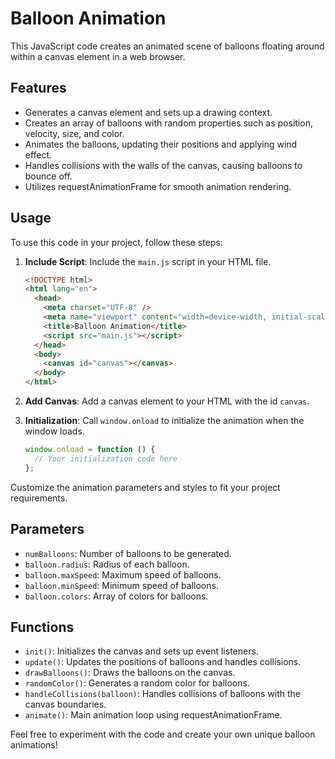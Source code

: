 # Balloon Animation

This JavaScript code creates an animated scene of balloons floating around within a canvas element in a web browser.

## Features

- Generates a canvas element and sets up a drawing context.
- Creates an array of balloons with random properties such as position, velocity, size, and color.
- Animates the balloons, updating their positions and applying wind effect.
- Handles collisions with the walls of the canvas, causing balloons to bounce off.
- Utilizes requestAnimationFrame for smooth animation rendering.

## Usage

To use this code in your project, follow these steps:

1. **Include Script**: Include the `main.js` script in your HTML file.

   ```html
   <!DOCTYPE html>
   <html lang="en">
     <head>
       <meta charset="UTF-8" />
       <meta name="viewport" content="width=device-width, initial-scale=1.0" />
       <title>Balloon Animation</title>
       <script src="main.js"></script>
     </head>
     <body>
       <canvas id="canvas"></canvas>
     </body>
   </html>
   ```

2. **Add Canvas**: Add a canvas element to your HTML with the id `canvas`.

3. **Initialization**: Call `window.onload` to initialize the animation when the window loads.

   ```javascript
   window.onload = function () {
     // Your initialization code here
   };
   ```

Customize the animation parameters and styles to fit your project requirements.

## Parameters

- `numBalloons`: Number of balloons to be generated.
- `balloon.radius`: Radius of each balloon.
- `balloon.maxSpeed`: Maximum speed of balloons.
- `balloon.minSpeed`: Minimum speed of balloons.
- `balloon.colors`: Array of colors for balloons.

## Functions

- `init()`: Initializes the canvas and sets up event listeners.
- `update()`: Updates the positions of balloons and handles collisions.
- `drawBalloons()`: Draws the balloons on the canvas.
- `randomColor()`: Generates a random color for balloons.
- `handleCollisions(balloon)`: Handles collisions of balloons with the canvas boundaries.
- `animate()`: Main animation loop using requestAnimationFrame.

Feel free to experiment with the code and create your own unique balloon animations!
